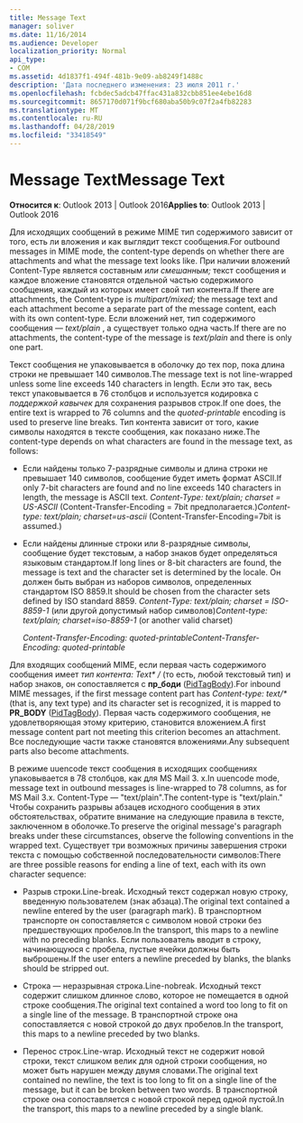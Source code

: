 ```yaml
---
title: Message Text
manager: soliver
ms.date: 11/16/2014
ms.audience: Developer
localization_priority: Normal
api_type:
- COM
ms.assetid: 4d1837f1-494f-481b-9e09-ab8249f1488c
description: 'Дата последнего изменения: 23 июля 2011 г.'
ms.openlocfilehash: fcbdec5adcb47ffac431a832cbb851ee4ebe16d8
ms.sourcegitcommit: 8657170d071f9bcf680aba50b9c07f2a4fb82283
ms.translationtype: MT
ms.contentlocale: ru-RU
ms.lasthandoff: 04/28/2019
ms.locfileid: "33418549"
---
```

# <a name="message-text"></a><span data-ttu-id="93752-103">Message Text</span><span class="sxs-lookup"><span data-stu-id="93752-103">Message Text</span></span>

  
  
<span data-ttu-id="93752-104">**Относится к**: Outlook 2013 | Outlook 2016</span><span class="sxs-lookup"><span data-stu-id="93752-104">**Applies to**: Outlook 2013 | Outlook 2016</span></span> 
  
<span data-ttu-id="93752-105">Для исходящих сообщений в режиме MIME тип содержимого зависит от того, есть ли вложения и как выглядит текст сообщения.</span><span class="sxs-lookup"><span data-stu-id="93752-105">For outbound messages in MIME mode, the content-type depends on whether there are attachments and what the message text looks like.</span></span> <span data-ttu-id="93752-106">При наличии вложений Content-Type является составным _или смешанным;_ текст сообщения и каждое вложение становятся отдельной частью содержимого сообщения, каждый из которых имеет свой тип контента.</span><span class="sxs-lookup"><span data-stu-id="93752-106">If there are attachments, the Content-type is  _multipart/mixed;_ the message text and each attachment become a separate part of the message content, each with its own content-type.</span></span> <span data-ttu-id="93752-107">Если вложений нет, тип содержимого сообщения — _text/plain_ , а существует только одна часть.</span><span class="sxs-lookup"><span data-stu-id="93752-107">If there are no attachments, the content-type of the message is  _text/plain_ and there is only one part.</span></span> 
  
<span data-ttu-id="93752-108">Текст сообщения не упаковывается в оболочку до тех пор, пока длина строки не превышает 140 символов.</span><span class="sxs-lookup"><span data-stu-id="93752-108">The message text is not line-wrapped unless some line exceeds 140 characters in length.</span></span> <span data-ttu-id="93752-109">Если это так, весь текст упаковывается в 76 столбцов и используется кодировка с _поддержкой кавычек_ для сохранения разрывов строк.</span><span class="sxs-lookup"><span data-stu-id="93752-109">If one does, the entire text is wrapped to 76 columns and the  _quoted-printable_ encoding is used to preserve line breaks.</span></span> <span data-ttu-id="93752-110">Тип контента зависит от того, какие символы находятся в тексте сообщения, как показано ниже.</span><span class="sxs-lookup"><span data-stu-id="93752-110">The content-type depends on what characters are found in the message text, as follows:</span></span> 
  
- <span data-ttu-id="93752-111">Если найдены только 7-разрядные символы и длина строки не превышает 140 символов, сообщение будет иметь формат ASCII.</span><span class="sxs-lookup"><span data-stu-id="93752-111">If only 7-bit characters are found and no line exceeds 140 characters in length, the message is ASCII text.</span></span> <span data-ttu-id="93752-112">_Content-Type: text/plain; charset = US-ASCII_ (Content-Transfer-Encoding = 7bit предполагается.)</span><span class="sxs-lookup"><span data-stu-id="93752-112">_Content-type: text/plain; charset=us-ascii_ (Content-Transfer-Encoding=7bit is assumed.)</span></span> 
    
- <span data-ttu-id="93752-113">Если найдены длинные строки или 8-разрядные символы, сообщение будет текстовым, а набор знаков будет определяться языковым стандартом.</span><span class="sxs-lookup"><span data-stu-id="93752-113">If long lines or 8-bit characters are found, the message is text and the character set is determined by the locale.</span></span> <span data-ttu-id="93752-114">Он должен быть выбран из наборов символов, определенных стандартом ISO 8859.</span><span class="sxs-lookup"><span data-stu-id="93752-114">It should be chosen from the character sets defined by ISO standard 8859.</span></span> <span data-ttu-id="93752-115">_Content-Type: text/plain; charset = ISO-8859-1_ (или другой допустимый набор символов)</span><span class="sxs-lookup"><span data-stu-id="93752-115">_Content-type: text/plain; charset=iso-8859-1_ (or another valid charset)</span></span> 
    
     <span data-ttu-id="93752-116">_Content-Transfer-Encoding: quoted-printable_</span><span class="sxs-lookup"><span data-stu-id="93752-116">_Content-Transfer-Encoding: quoted-printable_</span></span>
    
<span data-ttu-id="93752-117">Для входящих сообщений MIME, если первая часть содержимого сообщения имеет _тип контента: Text\* /_ (то есть, любой текстовый тип) и набор знаков, он сопоставляется с **пр_боди** ([PidTagBody](pidtagbody-canonical-property.md)).</span><span class="sxs-lookup"><span data-stu-id="93752-117">For inbound MIME messages, if the first message content part has  _Content-type: text/\*_ (that is, any text type) and its character set is recognized, it is mapped to **PR_BODY** ([PidTagBody](pidtagbody-canonical-property.md)).</span></span> <span data-ttu-id="93752-118">Первая часть содержимого сообщения, не удовлетворяющая этому критерию, становится вложением.</span><span class="sxs-lookup"><span data-stu-id="93752-118">A first message content part not meeting this criterion becomes an attachment.</span></span> <span data-ttu-id="93752-119">Все последующие части также становятся вложениями.</span><span class="sxs-lookup"><span data-stu-id="93752-119">Any subsequent parts also become attachments.</span></span>
  
<span data-ttu-id="93752-120">В режиме uuencode текст сообщения в исходящих сообщениях упаковывается в 78 столбцов, как для MS Mail 3. x.</span><span class="sxs-lookup"><span data-stu-id="93752-120">In uuencode mode, message text in outbound messages is line-wrapped to 78 columns, as for MS Mail 3.x.</span></span> <span data-ttu-id="93752-121">Content-Type — "text/plain".</span><span class="sxs-lookup"><span data-stu-id="93752-121">The content-type is "text/plain."</span></span> <span data-ttu-id="93752-122">Чтобы сохранить разрывы абзацев исходного сообщения в этих обстоятельствах, обратите внимание на следующие правила в тексте, заключенном в оболочке.</span><span class="sxs-lookup"><span data-stu-id="93752-122">To preserve the original message's paragraph breaks under these circumstances, observe the following conventions in the wrapped text.</span></span> <span data-ttu-id="93752-123">Существует три возможных причины завершения строки текста с помощью собственной последовательности символов:</span><span class="sxs-lookup"><span data-stu-id="93752-123">There are three possible reasons for ending a line of text, each with its own character sequence:</span></span>
  
- <span data-ttu-id="93752-124">Разрыв строки.</span><span class="sxs-lookup"><span data-stu-id="93752-124">Line-break.</span></span> <span data-ttu-id="93752-125">Исходный текст содержал новую строку, введенную пользователем (знак абзаца).</span><span class="sxs-lookup"><span data-stu-id="93752-125">The original text contained a newline entered by the user (paragraph mark).</span></span> <span data-ttu-id="93752-126">В транспортном транспорте он сопоставляется с символом новой строки без предшествующих пробелов.</span><span class="sxs-lookup"><span data-stu-id="93752-126">In the transport, this maps to a newline with no preceding blanks.</span></span> <span data-ttu-id="93752-127">Если пользователь вводит в строку, начинающуюся с пробела, пустые ячейки должны быть выброшены.</span><span class="sxs-lookup"><span data-stu-id="93752-127">If the user enters a newline preceded by blanks, the blanks should be stripped out.</span></span>
    
- <span data-ttu-id="93752-128">Строка — неразрывная строка.</span><span class="sxs-lookup"><span data-stu-id="93752-128">Line-nobreak.</span></span> <span data-ttu-id="93752-129">Исходный текст содержит слишком длинное слово, которое не помещается в одной строке сообщения.</span><span class="sxs-lookup"><span data-stu-id="93752-129">The original text contained a word too long to fit on a single line of the message.</span></span> <span data-ttu-id="93752-130">В транспортной строке она сопоставляется с новой строкой до двух пробелов.</span><span class="sxs-lookup"><span data-stu-id="93752-130">In the transport, this maps to a newline preceded by two blanks.</span></span>
    
- <span data-ttu-id="93752-131">Перенос строк.</span><span class="sxs-lookup"><span data-stu-id="93752-131">Line-wrap.</span></span> <span data-ttu-id="93752-132">Исходный текст не содержит новой строки, текст слишком велик для одной строки сообщения, но может быть нарушен между двумя словами.</span><span class="sxs-lookup"><span data-stu-id="93752-132">The original text contained no newline, the text is too long to fit on a single line of the message, but it can be broken between two words.</span></span> <span data-ttu-id="93752-133">В транспортной строке она сопоставляется с новой строкой перед одной пустой.</span><span class="sxs-lookup"><span data-stu-id="93752-133">In the transport, this maps to a newline preceded by a single blank.</span></span>
    

